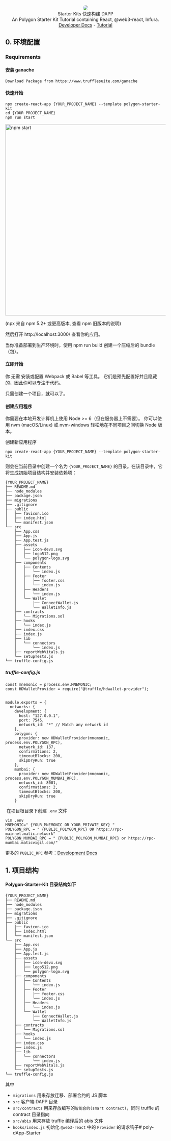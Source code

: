 <div align=center> 
<img src="https://avatars.githubusercontent.com/u/88427645?s=200&v=4" style="border-radius:10px">
</div>

<center> Starter Kits 快速构建 DAPP </center>

<center> An Polygon Starter Kit Tutorial containing React, @web3-react, Infura. </center>
<div align=center> <a href="https://docs.matic.network/docs/develop/getting-started"> Developer Docs</a> - <a href="https://polygon-tutorial.soildstake.net"> Tutorial </a></div>    




## 0. 环境配置 

### Requirements 

#### 安装 ganache 
```javascripts
Download Package from https://www.trufflesuite.com/ganache
```

#### 快速开始
```javascripts
npx create-react-app {YOUR_PROJECT_NAME} --template polygon-starter-kit
cd {YOUR_PROJECT_NAME}
npm run start 
```
<img src="https://cdn.rawgit.com/facebook/create-react-app/27b42ac/screencast.svg" width="600" alt="npm start">

(npx 来自 npm 5.2+ 或更高版本, 查看 npm 旧版本的说明)

然后打开 http://localhost:3000/ 查看你的应用。

当你准备部署到生产环境时，使用 npm run build 创建一个压缩后的 bundle（包）。

#### 立即开始
你 无需 安装或配置 Webpack 或 Babel 等工具。 它们是预先配置好并且隐藏的，因此你可以专注于代码。

只需创建一个项目，就可以了。

#### 创建应用程序
你需要在本地开发计算机上使用 Node >= 6（但在服务器上不需要）。 你可以使用 nvm (macOS/Linux) 或 nvm-windows 轻松地在不同项目之间切换 Node 版本。

创建新应用程序

```javascripts
npx create-react-app {YOUR_PROJECT_NAME} --template polygon-starter-kit
```

则会在当前目录中创建一个名为 `{YOUR_PROJECT_NAME}` 的目录。在该目录中，它将生成初始项目结构并安装依赖项：

```javascripts
{YOUR_PROJECT_NAME}
├── README.md
├── node_modules
├── package.json
├── migrations 
├── .gitignore
├── public
│   ├── favicon.ico
│   ├── index.html
│   └── manifest.json
└── src
	├── App.css
	├── App.js
	├── App.test.js
	├── assets
	│   ├── icon-devx.svg
	│   ├── logo512.png
	│   └── polygon-logo.svg
	├── components
	│   ├── Contents
	│   │   └── index.js
	│   ├── Footer
	│   │   ├── footer.css
	│   │   └── index.js
	│   ├── Headers
	│   │   └── index.js
	│   └── Wallet
	│       ├── ConnectWallet.js
	│       └── WalletInfo.js
	├── contracts
	│   └── Migrations.sol
	├── hooks
	│   └── index.js
	├── index.css
	├── index.js
	├── lib
	│   └── connectors
	│       └── index.js
	├── reportWebVitals.js
	└── setupTests.js
└── truffle-config.js
```

##### truffle-config.js  
```javascripts
const mnemonic = process.env.MNEMONIC;
const HDWalletProvider = require("@truffle/hdwallet-provider");


module.exports = {
  networks: {
    development: {
      host: "127.0.0.1",
      port: 7545,     
      network_id: "*" // Match any network id
    },
    polygon: {
      provider: new HDWalletProvider(mnemonic, process.env.POLYGON_RPC),
      network_id: 137,
      confirmations: 2,
      timeoutBlocks: 200,
      skipDryRun: true
    },
    mumbai: {
      provider: new HDWalletProvider(mnemonic, process.env.POLYGON_MUMBAI_RPC),
      network_id: 8001,
      confirmations: 2,
      timeoutBlocks: 200,
      skipDryRun: true
    }
```

 在项目根目录下创建 `.env` 文件
 ```
 vim .env
 MNEMONIC=" {YOUR_MNEMONIC OR YOUR_PRIVATE_KEY} "
 POLYGON_RPC = " {PUBLIC_POLYGON_RPC} OR https://rpc-mainnet.matic.network"
 POLYGON_MUMBAI_RPC = " {PUBLIC_POLYGON_MUMBAI_RPC} or https://rpc-mumbai.maticvigil.com/"
 ```
 
 更多的 `PUBLIC_RPC` 参考：[Development Docs](https://docs.matic.network/docs/develop/network-details/network)
 
## 1. 项目结构

#### Polygon-Starter-Kit 目录结构如下
```javascripts
{YOUR_PROJECT_NAME}
├── README.md
├── node_modules
├── package.json
├── migrations 
├── .gitignore
├── public
│   ├── favicon.ico
│   ├── index.html
│   └── manifest.json
└── src
	├── App.css
	├── App.js
	├── App.test.js
	├── assets
	│   ├── icon-devx.svg
	│   ├── logo512.png
	│   └── polygon-logo.svg
	├── components
	│   ├── Contents
	│   │   └── index.js
	│   ├── Footer
	│   │   ├── footer.css
	│   │   └── index.js
	│   ├── Headers
	│   │   └── index.js
	│   └── Wallet
	│       ├── ConnectWallet.js
	│       └── WalletInfo.js
	├── contracts
	│   └── Migrations.sol
	├── hooks
	│   └── index.js
	├── index.css
	├── index.js
	├── lib
	│   └── connectors
	│       └── index.js
	├── reportWebVitals.js
	└── setupTests.js
└── truffle-config.js
```

其中

- `migrations` 用来存放迁移、部署合约的 JS 脚本
- `src` 客户端 DAPP 目录
- `src/contracts` 用来存放编写的`智能合约(smart contract)`，同时 truffle 的 contract 目录指向
- `src/abis` 用来存放 truffle 编译后的 abis 文件
- `hooks/index.js` 初始化 `@web3-react` 中的 `Provider` 的请求钩子# poly-dApp-Starter
